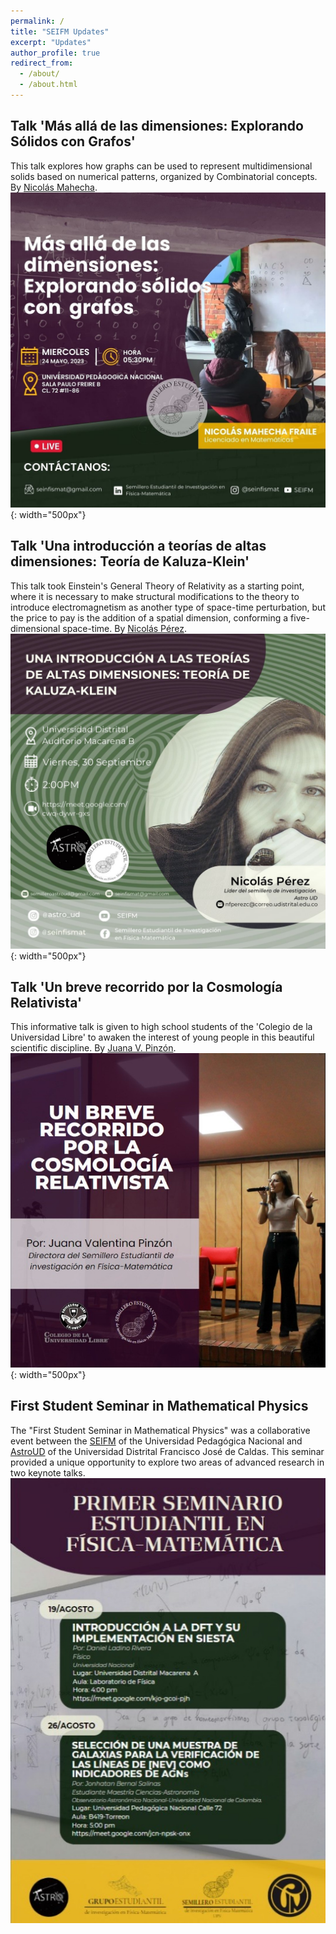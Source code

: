 ```yaml
---
permalink: /
title: "SEIFM Updates"
excerpt: "Updates"
author_profile: true
redirect_from: 
  - /about/
  - /about.html
---
```

Talk 'Más allá de las dimensiones: Explorando Sólidos con Grafos'
------
This talk explores how graphs can be used to represent multidimensional solids based on numerical patterns, organized by Combinatorial concepts. By [Nicolás Mahecha](http://funes.uniandes.edu.co/12869/).
![Flyer Más allá de las dimensiones: Explorando Sólidos con Grafos](/images/nicolam.jpeg){: width="500px"}

Talk 'Una introducción a teorías de altas dimensiones: Teoría de Kaluza-Klein'
------
This talk took Einstein's General Theory of Relativity as a starting point, where it is necessary to make structural modifications to the theory to introduce electromagnetism as another type of space-time perturbation, but the price to pay is the addition of a spatial dimension, conforming a five-dimensional space-time. By [Nicolás Pérez](http://revistas.udistrital.edu.co:8080/index.php/GDLA/article/view/14301). 
![Flyer Una introducción a teorías de altas dimensiones: Teoría de Kaluza-Klein](/images/kkad.jpeg){: width="500px"}

Talk 'Un breve recorrido por la Cosmología Relativista'
------
This informative talk is given to high school students of the 'Colegio de la Universidad Libre' to awaken the interest of young people in this beautiful scientific discipline. By [Juana V. Pinzón](https://www.researchgate.net/profile/Juana-Pinzon).
![Flyer Un breve recorrido por la Cosmología Relativista](/images/brcr.jpeg){: width="500px"}

First Student Seminar in Mathematical Physics
------
The "First Student Seminar in Mathematical Physics" was a collaborative event between the [SEIFM](https://www.instagram.com/seinfismat/) of the Universidad Pedagógica Nacional and [AstroUD](https://www.instagram.com/astro_ud/) of the Universidad Distrital Francisco José de Caldas. This seminar provided a unique opportunity to explore two areas of advanced research in two keynote talks.
![Flyer Primer Seminario Estudiantil en Física-Matemática](/images/flyer1.jpeg)






